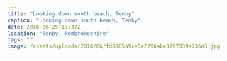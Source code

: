 ```yaml
---
title: "Looking down south beach, Tenby"
caption: "Looking down south beach, Tenby"
date: 2016-06-25T13:37Z
location: "Tenby, Pembrokeshire"
tags: ""
image: /assets/uploads/2016/06/fd8905a9ce5e2296abe3297339e736a3.jpg
---
```

